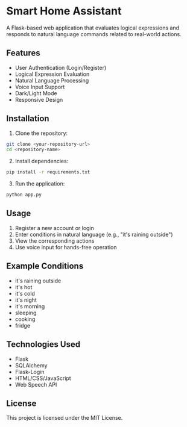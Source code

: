 # Smart Home Assistant

A Flask-based web application that evaluates logical expressions and responds to natural language commands related to real-world actions.

## Features

- User Authentication (Login/Register)
- Logical Expression Evaluation
- Natural Language Processing
- Voice Input Support
- Dark/Light Mode
- Responsive Design

## Installation

1. Clone the repository:
```bash
git clone <your-repository-url>
cd <repository-name>
```

2. Install dependencies:
```bash
pip install -r requirements.txt
```

3. Run the application:
```bash
python app.py
```

## Usage

1. Register a new account or login
2. Enter conditions in natural language (e.g., "it's raining outside")
3. View the corresponding actions
4. Use voice input for hands-free operation

## Example Conditions

- it's raining outside
- it's hot
- it's cold
- it's night
- it's morning
- sleeping
- cooking
- fridge

## Technologies Used

- Flask
- SQLAlchemy
- Flask-Login
- HTML/CSS/JavaScript
- Web Speech API

## License

This project is licensed under the MIT License. 